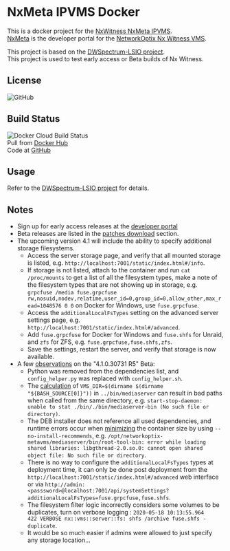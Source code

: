 # NxMeta IPVMS Docker

This is a docker project for the [NxWitness NxMeta IPVMS](https://meta.nxvms.com/).  
[NxMeta](https://meta.nxvms.com/content/about) is the developer portal for the [NetworkOptix Nx Witness VMS](https://www.networkoptix.com/nx-witness/).  

This project is based on the [DWSpectrum-LSIO project](https://github.com/ptr727/DWSpectrum-LSIO).  
This project is used to test early access or Beta builds of Nx Witness.

## License

![GitHub](https://img.shields.io/github/license/ptr727/NxMeta-LSIO)  

## Build Status

![Docker Cloud Build Status](https://img.shields.io/docker/cloud/build/ptr727/nxmeta-lsio?logo=docker)  
Pull from [Docker Hub](https://hub.docker.com/r/ptr727/nxmeta-lsio)  
Code at [GitHub](https://github.com/ptr727/NxMeta-LSIO)

## Usage

Refer to the [DWSpectrum-LSIO project](https://github.com/ptr727/DWSpectrum-LSIO) for details.

## Notes

- Sign up for early access releases at the [developer portal](https://support.networkoptix.com/hc/en-us/articles/360046713714-Get-an-Nx-Meta-Build)
- Beta releases are listed in the [patches download](https://meta.nxvms.com/downloads/patches) section.
- The upcoming version 4.1 will include the ability to specify additional storage filesystems.
  - Access the server storage page, and verify that all mounted storage is listed, e.g. `http://localhost:7001/static/index.html#/info`.
  - If storage is not listed, attach to the container and run `cat /proc/mounts` to get a list of all the filesystem types, make a note of the filesystem types that are not showing up in storage, e.g. `grpcfuse /media fuse.grpcfuse rw,nosuid,nodev,relatime,user_id=0,group_id=0,allow_other,max_read=1048576 0 0` on Docker for Windows, use `fuse.grpcfuse`.
  - Access the `additionalLocalFsTypes` setting on the advanced server settings page, e.g. `http://localhost:7001/static/index.html#/advanced`.
  - Add `fuse.grpcfuse` for Docker for Windows and `fuse.shfs` for Unraid, and `zfs` for ZFS, e.g. `fuse.grpcfuse,fuse.shfs,zfs`.
  - Save the settings, restart the server, and verify that storage is now available.
- A few [observations](https://support.networkoptix.com/hc/en-us/community/posts/360044241693-NxMeta-4-1-Beta-on-Docker) on the "4.1.0.30731 R5" Beta:
  - Python was removed from the dependencies list, and `config_helper.py` was replaced with `config_helper.sh`.
  - The [calculation](http://mywiki.wooledge.org/BashFAQ/028) of `VMS_DIR=$(dirname $(dirname "${BASH_SOURCE[0]}"))` in `../bin/mediaserver` can result in bad paths when called from the same directory, e.g. `start-stop-daemon: unable to stat ./bin/./bin/mediaserver-bin (No such file or directory)`.
  - The DEB installer does not reference all used dependencies, and runtime errors occur when [minimizing](https://ubuntu.com/blog/we-reduced-our-docker-images-by-60-with-no-install-recommends) the container size by using `--no-install-recommends`, e.g. `/opt/networkoptix-metavms/mediaserver/bin/root-tool-bin: error while loading shared libraries: libgthread-2.0.so.0: cannot open shared object file: No such file or directory`.
  - There is no way to configure the `additionalLocalFsTypes` types at deployment time, it can only be done post deployment from the `http://localhost:7001/static/index.html#/advanced` web interface or via `http://admin:<passsword>@localhost:7001/api/systemSettings?additionalLocalFsTypes=fuse.grpcfuse,fuse.shfs`.
  - The filesystem filter logic incorrectly considers some volumes to be duplicates, turn on verbose logging : `2020-05-18 10:13:55.964    422 VERBOSE nx::vms::server::fs: shfs /archive fuse.shfs - duplicate`.
  - It would be so much easier if admins were allowed to just specify any storage location...
